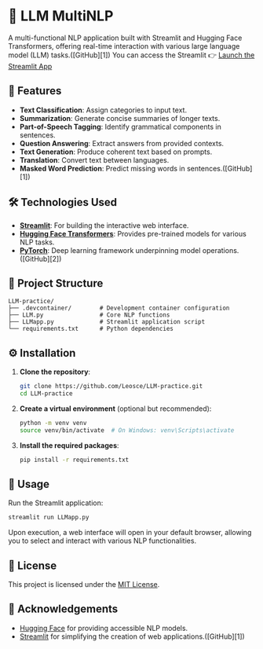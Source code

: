 # 🧠 LLM MultiNLP

A multi-functional NLP application built with Streamlit and Hugging Face Transformers, offering real-time interaction with various large language model (LLM) tasks.([GitHub][1])
You can access the Streamlit
👉 [Launch the Streamlit App](https://llm-multinlp.streamlit.app/)

## 🚀 Features

* **Text Classification**: Assign categories to input text.
* **Summarization**: Generate concise summaries of longer texts.
* **Part-of-Speech Tagging**: Identify grammatical components in sentences.
* **Question Answering**: Extract answers from provided contexts.
* **Text Generation**: Produce coherent text based on prompts.
* **Translation**: Convert text between languages.
* **Masked Word Prediction**: Predict missing words in sentences.([GitHub][1])

## 🛠️ Technologies Used

* **[Streamlit](https://streamlit.io/)**: For building the interactive web interface.
* **[Hugging Face Transformers](https://huggingface.co/transformers/)**: Provides pre-trained models for various NLP tasks.
* **[PyTorch](https://pytorch.org/)**: Deep learning framework underpinning model operations.([GitHub][2])

## 📂 Project Structure

```
LLM-practice/
├── .devcontainer/        # Development container configuration
├── LLM.py                # Core NLP functions
├── LLMapp.py             # Streamlit application script
└── requirements.txt      # Python dependencies
```

## ⚙️ Installation

1. **Clone the repository**:

   ```bash
   git clone https://github.com/Leosce/LLM-practice.git
   cd LLM-practice
   ```

2. **Create a virtual environment** (optional but recommended):

   ```bash
   python -m venv venv
   source venv/bin/activate  # On Windows: venv\Scripts\activate
   ```

3. **Install the required packages**:

   ```bash
   pip install -r requirements.txt
   ```

## 🚀 Usage

Run the Streamlit application:

```bash
streamlit run LLMapp.py
```

Upon execution, a web interface will open in your default browser, allowing you to select and interact with various NLP functionalities.

## 📄 License

This project is licensed under the [MIT License](LICENSE).

## 🙌 Acknowledgements

* [Hugging Face](https://huggingface.co/) for providing accessible NLP models.
* [Streamlit](https://streamlit.io/) for simplifying the creation of web applications.([GitHub][1])
